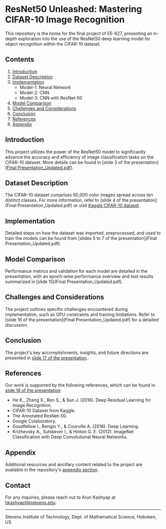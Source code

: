 # ResNet50 Unleashed: Mastering CIFAR-10 Image Recognition

This repository is the home for the final project of EE-627, presenting an in-depth exploration into the use of the ResNet50 deep learning model for object recognition within the CIFAR-10 dataset.

## Contents
1. [Introduction](#introduction)
2. [Dataset Description](#dataset-description)
3. [Implementation](#implementation)
   - Model-1: Neural Network
   - Model-2: CNN
   - Model-3: CNN with ResNet-50
4. [Model Comparison](#model-comparison)
5. [Challenges and Considerations](#challenges-and-considerations)
6. [Conclusion](#conclusion)
7. [References](#references)
8. [Appendix](#appendix)

## Introduction
This project utilizes the power of the ResNet50 model to significantly advance the accuracy and efficiency of image classification tasks on the CIFAR-10 dataset. More details can be found in [slide 3 of the presentation]([Final Presentation_Updated.pdf](https://github.com/kashyaparun25/ResNet50-Unleashed-Mastering-CIFAR-10-Image-Recognition/blob/36673c36ca38102aa92be5e3e00e68e9e00a7496/Final%20Presentation_Updated.pdf)).

## Dataset Description
The CIFAR-10 dataset comprises 60,000 color images spread across ten distinct classes. For more information, refer to [slide 4 of the presentation](Final Presentation_Updated.pdf) or visit [Kaggle CIFAR-10 dataset](https://www.kaggle.com/c/cifar-10/data).

## Implementation
Detailed steps on how the dataset was imported, preprocessed, and used to train the models can be found from [slides 5 to 7 of the presentation](Final Presentation_Updated.pdf).

## Model Comparison
Performance metrics and validation for each model are detailed in the presentation, with an epoch-wise performance overview and test results summarized in [slide 15](Final Presentation_Updated.pdf).

## Challenges and Considerations
The project outlines specific challenges encountered during implementation, such as GPU constraints and training limitations. Refer to [slide 16 of the presentation](Final Presentation_Updated.pdf) for a detailed discussion.

## Conclusion
The project's key accomplishments, insights, and future directions are presented in [slide 17 of the presentation](/path/to/presentation.pdf).

## References
Our work is supported by the following references, which can be found in [slide 18 of the presentation](/path/to/presentation.pdf):
- He K., Zhang X., Ren S., & Sun J. (2016). Deep Residual Learning for Image Recognition.
- CIFAR-10 Dataset from Kaggle. 
- The Annotated ResNet-50.
- Google Colaboratory.
- Goodfellow I., Bengio Y., & Courville A. (2016). Deep Learning.
- Krizhevsky A., Sutskever I., & Hinton G. E. (2012). ImageNet Classification with Deep Convolutional Neural Networks.

## Appendix
Additional resources and ancillary content related to the project are available in the repository's [appendix section](/path/to/appendix).

## Contact
For any inquiries, please reach out to Arun Kashyap at hkashyap1@stevens.edu.

---
Stevens Institute of Technology, Dept. of Mathematical Science, Hoboken, US
